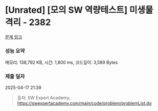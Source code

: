 # [Unrated] [모의 SW 역량테스트] 미생물 격리 - 2382 

[문제 링크](https://swexpertacademy.com/main/code/problem/problemDetail.do?contestProbId=AV597vbqAH0DFAVl) 

### 성능 요약

메모리: 138,792 KB, 시간: 1,800 ms, 코드길이: 3,589 Bytes

### 제출 일자

2025-04-17 21:39



> 출처: SW Expert Academy, https://swexpertacademy.com/main/code/problem/problemList.do